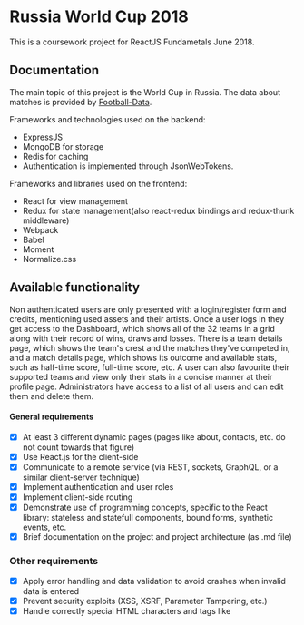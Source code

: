 # Russia World Cup 2018
This is a coursework project for ReactJS Fundametals June 2018.

## Documentation

The main topic of this project is the World Cup in Russia. The data about matches is provided by [Football-Data](https://www.football-data.org).

Frameworks and technologies used on the backend:
- ExpressJS
- MongoDB for storage
- Redis for caching
- Authentication is implemented through JsonWebTokens.

Frameworks and libraries used on the frontend:
- React for view management
- Redux for state management(also react-redux bindings and redux-thunk middleware)
- Webpack
- Babel
- Moment
- Normalize.css

## Available functionality

Non authenticated users are only presented with a login/register form and credits, mentioning used assets and their artists.
Once a user logs in they get access to the Dashboard, which shows all of the 32 teams in a grid along with their record of wins, draws and losses. There is a team details page, which shows the team's crest and the matches they've competed in, and a match details page, which shows its outcome and available stats, such as half-time score, full-time score, etc. A user can also favourite their supported teams and view only their stats in a concise manner at their profile page.
Administrators have access to a list of all users and can edit them and delete them.

#### General requirements
- [x] At least 3 different dynamic pages (pages like about, contacts, etc. do not count towards that figure)
- [x] Use React.js for the client-side
- [x] Communicate to a remote service (via REST, sockets, GraphQL, or a similar client-server technique)
- [x] Implement authentication and user roles
- [x] Implement client-side routing
- [x] Demonstrate use of programming concepts, specific to the React library: stateless and statefull components, bound forms, synthetic events, etc.
- [x] Brief documentation on the project and project architecture (as .md file)

### Other requirements
- [x] Apply error handling and data validation to avoid crashes when invalid data is entered
- [x] Prevent security exploits (XSS, XSRF, Parameter Tampering, etc.)
- [x] Handle correctly special HTML characters and tags like <script>, line breaks, etc.
- [x] Use a source control system, like GitHub

#### Optional Requirements
- [x] Use responsive design – Bootstrap, MDL, CSS Grids or another method of your choice
- [ ] Nice looking UI, supporting of all modern and old Web browsers
- [ ] Good usability (easy to use UI)

#### Bonuses
- [x] Use a state management library like Flux or Redux
- [x] Deploy the application in a cloud environment
- [ ] Use a file storage cloud API, e.g. Dropbox, Google Drive or other for storing the files
- [x] Connect to an external API, like Google Maps, AccuWeather, etc.
- [x] Use of features of HTML 5 like Geolocation, Local Storage, SVG, Canvas, etc.
- [ ] Anything that is not described in the assignment is a bonus if it has some practical use
